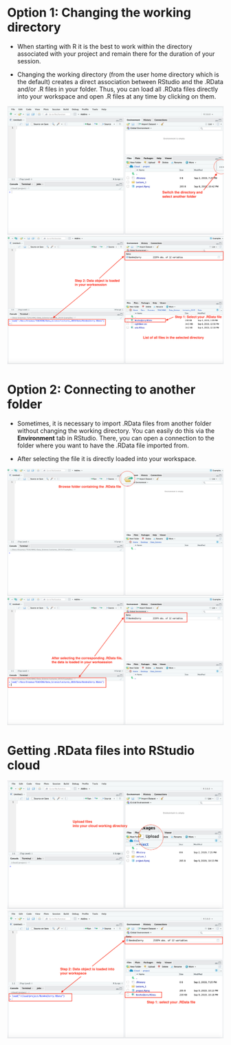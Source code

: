 # Option 1: Changing the working directory

* When starting with R it is the best to work within the directory associated with your project and remain there for the duration of your session. 

* Changing the working directory (from the user home directory which is the default) creates a direct association between RStudio and the .RData and/or .R files in your folder. Thus, you can load all .RData files directly into your workspace and open .R files at any time by clicking on them.

![](./Ressources/Workspace1a.png)
![](./Ressources/Workspace2.png)


# Option 2: Connecting to another folder

* Sometimes, it is necessary to import .RData files from another folder without changing the working directory. You can easily do this via the **Environment** tab in RStudio. There, you can open a connection to the folder where you want to have the .RData file imported from.

* After selecting the file it is directly loaded into your workspace.

![](./Ressources/Workspace3.png)
![](./Ressources/Workspace4.png)


# Getting .RData files into RStudio cloud

![](./Ressources/RStudio_Cloud.png)
![](./Ressources/RStudio_Cloud2.png)
